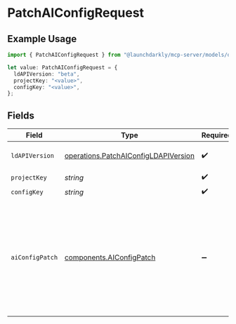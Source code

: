 # PatchAIConfigRequest

## Example Usage

```typescript
import { PatchAIConfigRequest } from "@launchdarkly/mcp-server/models/operations";

let value: PatchAIConfigRequest = {
  ldAPIVersion: "beta",
  projectKey: "<value>",
  configKey: "<value>",
};
```

## Fields

| Field                                                                                                                                                  | Type                                                                                                                                                   | Required                                                                                                                                               | Description                                                                                                                                            | Example                                                                                                                                                |
| ------------------------------------------------------------------------------------------------------------------------------------------------------ | ------------------------------------------------------------------------------------------------------------------------------------------------------ | ------------------------------------------------------------------------------------------------------------------------------------------------------ | ------------------------------------------------------------------------------------------------------------------------------------------------------ | ------------------------------------------------------------------------------------------------------------------------------------------------------ |
| `ldAPIVersion`                                                                                                                                         | [operations.PatchAIConfigLDAPIVersion](../../models/operations/patchaiconfigldapiversion.md)                                                           | :heavy_check_mark:                                                                                                                                     | Version of the endpoint.                                                                                                                               |                                                                                                                                                        |
| `projectKey`                                                                                                                                           | *string*                                                                                                                                               | :heavy_check_mark:                                                                                                                                     | N/A                                                                                                                                                    |                                                                                                                                                        |
| `configKey`                                                                                                                                            | *string*                                                                                                                                               | :heavy_check_mark:                                                                                                                                     | N/A                                                                                                                                                    |                                                                                                                                                        |
| `aiConfigPatch`                                                                                                                                        | [components.AIConfigPatch](../../models/components/aiconfigpatch.md)                                                                                   | :heavy_minus_sign:                                                                                                                                     | AI Config object to update                                                                                                                             | {<br/>"maintainerId": "maintainerId",<br/>"maintainerTeamKey": "maintainerTeamKey",<br/>"name": "name",<br/>"description": "description",<br/>"tags": [<br/>"tags",<br/>"tags"<br/>]<br/>} |
